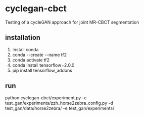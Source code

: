 # cyclegan-cbct
Testing of a cycleGAN approach for joint MR-CBCT segmentation

## installation

1. Install conda
2. conda --create --name tf2
3. conda activate tf2
4. conda install tensorflow=2.0.0
5. pip install tensorflow_addons

## run
python cyclegan-cbct/experiment.py -c test_gan/experiments/zzh_horse2zebra_config.py -d test_gan/data/horse2zebra/ -e test_gan/experiments/

